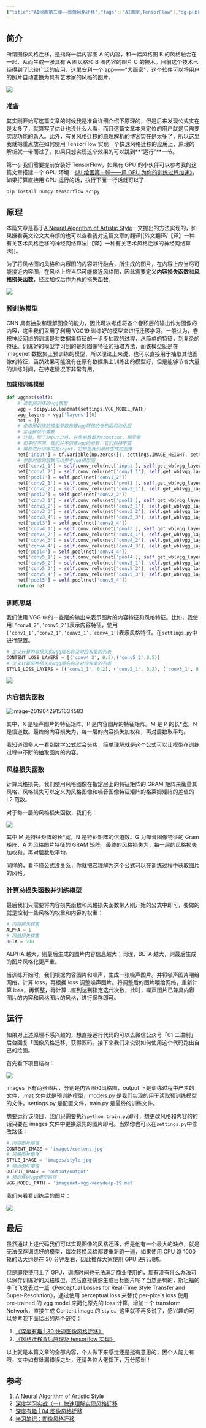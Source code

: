```yaml
---
{"title":"AI绘画第二弹——图像风格迁移","tags":["AI画家,TensorFlow"],"dg-publish":true,"permalink":"/AI画家/AI画家第二弹——图像风格迁移/","dgPassFrontmatter":true}
---
```



## 简介

所谓图像风格迁移，是指将一幅内容图 A 的内容，和一幅风格图 B 的风格融合在一起，从而生成一张具有 A 图风格和 B 图内容的图片 C 的技术。目前这个技术已经得到了比较广泛的应用，这里安利一个 app——"大画家"，这个软件可以将用户的照片自动变换为具有艺术家的风格的图片。

![](https://cdn.ytools.xyz/uPic/1240-20230116113303697.jpeg)

### 准备

其实刚开始写这篇文章的时候我是准备详细介绍下原理的，但是后来发现公式实在是太多了，就算写了估计也没什么人看，而且这篇文章本来定位的用户就是只需要实现功能的新人。此外，有关风格迁移的原理解析的博客实在是太多了，所以这里我就把重点放在如何使用 TensorFlow 实现一个快速风格迁移的应用上，原理的解析就一带而过了。如果只想实现这个效果的可以跳到**"运行"**一节。

第一步我们需要提前安装好 TensorFlow，如果有 GPU 的小伙伴可以参考我的这篇文章搭建一个 GPU 环境：[《AI 绘画第一弹——用 GPU 为你的训练过程加速》](https://mp.weixin.qq.com/s/6qi9rnEhPdAqB_PNQh2EBw)，如果打算直接用 CPU 运行的话，执行下面一行话就可以了

```python
pip install numpy tensorflow scipy
```

## 原理

本篇文章是基于[A Neural Algorithm of Artistic Style](https://link.juejin.im/?target=https%3A%2F%2Farxiv.org%2Fabs%2F1508.06576)一文提出的方法实现的，如果嫌看英文论文太麻烦的也可以查看我对这篇文章的翻译[[外文翻译/【译】一种有关艺术风格迁移的神经网络算法\|【译】一种有关艺术风格迁移的神经网络算法]]。

为了将风格图的风格和内容图的内容进行融合，所生成的图片，在内容上应当尽可能接近内容图，在风格上应当尽可能接近风格图，因此需要定义**内容损失函数**和**风格损失函数**，经过加权后作为总的损失函数。

![](https://cdn.ytools.xyz/uPic/1240-20230116113309633.jpeg)

### 预训练模型

CNN 具有抽象和理解图像的能力，因此可以考虑将各个卷积层的输出作为图像的内容，这里我们采用了利用 VGG19 训练好的模型来进行迁移学习，一般认为，卷积神经网络的训练是对数据集特征的一步步抽取的过程，从简单的特征，到复杂的特征。训练好的模型学习到的是对图像特征的抽取方法，而该模型就是在 imagenet 数据集上预训练的模型，所以理论上来说，也可以直接用于抽取其他图像的特征，虽然效果可能没有在原有数据集上训练出的模型好，但是能够节省大量的训练时间，在特定情况下非常有用。

#### 加载预训练模型

```python
def vggnet(self):
    # 读取预训练的vgg模型
    vgg = scipy.io.loadmat(settings.VGG_MODEL_PATH)
    vgg_layers = vgg['layers'][0]
    net = {}
    # 使用预训练的模型参数构建vgg网络的卷积层和池化层
    # 全连接层不需要
    # 注意，除了input之外，这里参数都为constant，即常量
    # 和平时不同，我们并不训练vgg的参数，它们保持不变
    # 需要进行训练的是input，它即是我们最终生成的图像
    net['input'] = tf.Variable(np.zeros([1, settings.IMAGE_HEIGHT, settings.IMAGE_WIDTH, 3]), dtype=tf.float32)
    # 参数对应的层数可以参考vgg模型图
    net['conv1_1'] = self.conv_relu(net['input'], self.get_wb(vgg_layers, 0))
    net['conv1_2'] = self.conv_relu(net['conv1_1'], self.get_wb(vgg_layers, 2))
    net['pool1'] = self.pool(net['conv1_2'])
    net['conv2_1'] = self.conv_relu(net['pool1'], self.get_wb(vgg_layers, 5))
    net['conv2_2'] = self.conv_relu(net['conv2_1'], self.get_wb(vgg_layers, 7))
    net['pool2'] = self.pool(net['conv2_2'])
    net['conv3_1'] = self.conv_relu(net['pool2'], self.get_wb(vgg_layers, 10))
    net['conv3_2'] = self.conv_relu(net['conv3_1'], self.get_wb(vgg_layers, 12))
    net['conv3_3'] = self.conv_relu(net['conv3_2'], self.get_wb(vgg_layers, 14))
    net['conv3_4'] = self.conv_relu(net['conv3_3'], self.get_wb(vgg_layers, 16))
    net['pool3'] = self.pool(net['conv3_4'])
    net['conv4_1'] = self.conv_relu(net['pool3'], self.get_wb(vgg_layers, 19))
    net['conv4_2'] = self.conv_relu(net['conv4_1'], self.get_wb(vgg_layers, 21))
    net['conv4_3'] = self.conv_relu(net['conv4_2'], self.get_wb(vgg_layers, 23))
    net['conv4_4'] = self.conv_relu(net['conv4_3'], self.get_wb(vgg_layers, 25))
    net['pool4'] = self.pool(net['conv4_4'])
    net['conv5_1'] = self.conv_relu(net['pool4'], self.get_wb(vgg_layers, 28))
    net['conv5_2'] = self.conv_relu(net['conv5_1'], self.get_wb(vgg_layers, 30))
    net['conv5_3'] = self.conv_relu(net['conv5_2'], self.get_wb(vgg_layers, 32))
    net['conv5_4'] = self.conv_relu(net['conv5_3'], self.get_wb(vgg_layers, 34))
    net['pool5'] = self.pool(net['conv5_4'])
    return net
```

### 训练思路

我们使用 VGG 中的一些层的输出来表示图片的内容特征和风格特征。比如，我使用`[‘conv4_2’,’conv5_2’]`表示内容特征，使用`[‘conv1_1’,’conv2_1’,’conv3_1’,’conv4_1’]`表示风格特征。在`settings.py`中进行配置。

```python
# 定义计算内容损失的vgg层名称及对应权重的列表
CONTENT_LOSS_LAYERS = [('conv4_2', 0.5),('conv5_2',0.5)]
# 定义计算风格损失的vgg层名称及对应权重的列表
STYLE_LOSS_LAYERS = [('conv1_1', 0.2), ('conv2_1', 0.2), ('conv3_1', 0.2), ('conv4_1', 0.2), ('conv5_1', 0.2)]
```

![](https://cdn.ytools.xyz/uPic/1240-20230116113313408.jpeg)

### 内容损失函数

![image-20190429151634583](https://cdn.ytools.xyz/uPic/1240-20230116113316009.jpeg)

其中，X 是噪声图片的特征矩阵，P 是内容图片的特征矩阵。M 是 P 的长\*宽，N 是信道数。最终的内容损失为，每一层的内容损失加权和，再对层数取平均。

我知道很多人一看到数学公式就会头疼，简单理解就是这个公式可以让模型在训练过程中不断的抽取图片的内容。

### 风格损失函数

计算风格损失。我们使用风格图像在指定层上的特征矩阵的 GRAM 矩阵来衡量其风格，风格损失可以定义为风格图像和噪音图像特征矩阵的格莱姆矩阵的差值的 L2 范数。

对于每一层的风格损失函数，我们有：

![](https://cdn.ytools.xyz/uPic/1240-20230116113317095.jpeg)

其中 M 是特征矩阵的长\*宽，N 是特征矩阵的信道数。G 为噪音图像特征的 Gram 矩阵，A 为风格图片特征的 GRAM 矩阵。最终的风格损失为，每一层的风格损失加权和，再对层数取平均。

同样的，看不懂公式没关系，你就把它理解为这个公式可以在训练过程中获取图片的风格。

### 计算总损失函数并训练模型

最后我们只需要将内容损失函数和风格损失函数带入刚开始的公式中即可，要做的就是控制一些风格的权重和内容的权重：

```python
# 内容损失权重
ALPHA = 1
# 风格损失权重
BETA = 500
```

ALPHA 越大，则最后生成的图片内容信息越大；同理，BETA 越大，则最后生成的图片风格化更严重。

当训练开始时，我们根据内容图片和噪声，生成一张噪声图片。并将噪声图片喂给网络，计算 loss，再根据 loss 调整噪声图片。将调整后的图片喂给网络，重新计算 loss，再调整，再计算…直到达到指定迭代次数，此时，噪声图片已兼具内容图片的内容和风格图片的风格，进行保存即可。

## 运行

如果对上述原理不感兴趣的，想直接运行代码的可以去微信公众号「01 二进制」后台回复「图像风格迁移」获得源码。接下来我们来说说如何使用这个代码跑出自己的绘画。

首先看下项目结构：

![](https://cdn.ytools.xyz/uPic/1240-20230116113323351.jpeg)

images 下有两张图片，分别是内容图和风格图，output 下是训练过程中产生的文件，.mat 文件就是预训练模型，models.py 是我们实现的用于读取预训练模型的文件，settings.py 是配置文件，train.py 是最终的训练文件。

想要运行该项目，我们只需要执行`python train.py`即可，想更改风格和内容的的话只要在 images 文件中更换原先的图片即可。当然你也可以在`settings.py`中修改路径：

```python
# 内容图片路径
CONTENT_IMAGE = 'images/content.jpg'
# 风格图片路径
STYLE_IMAGE = 'images/style.jpg'
# 输出图片路径
OUTPUT_IMAGE = 'output/output'
# 预训练的vgg模型路径
VGG_MODEL_PATH = 'imagenet-vgg-verydeep-19.mat'
```

我们来看看训练后的图片：

![](https://cdn.ytools.xyz/uPic/1240-20230116113327287.jpeg)

## 最后

虽然通过上述代码我们可以实现图像的风格迁移，但是他有一个最大的缺点，就是无法保存训练好的模型，每次转换风格都要重新跑一遍，如果使用 CPU 跑 1000 轮的话大约是在 30 分钟左右，因此推荐大家使用 GPU 进行训练。

但是即使使用上了 GPU，训练时间也无法满足商业使用的，那有没有什么办法可以保存训练好的风格模型，然后直接快速生成目标图片呢？当然是有的，斯坦福的李飞飞发表过一篇《Perceptual Losses for Real-Time Style Transfer and Super-Resolution》，通过使用 perceptual loss 来替代 per-pixels loss 使用 pre-trained 的 vgg model 来简化原先的 loss 计算，增加一个 transform Network，直接生成 Content image 的 style。这里就不再多说了，感兴趣的可以参考我下面给出的两个链接：

1. [《深度有趣 | 30 快速图像风格迁移》](https://juejin.im/post/5ba4e029e51d450e9874eaf3)
2. [《风格迁移背后原理及 tensorflow 实现》](https://blog.csdn.net/qq_25737169/article/details/79192211)

以上就是本篇文章的全部内容，个人做下来感觉还是挺有意思的，因个人能力有限，文中如有纰漏错误之处，还请各位大佬指正，万分感谢！

## 参考

1. [A Neural Algorithm of Artistic Style](https://arxiv.org/pdf/1508.06576v1.pdf)
2. [深度学习实战（一）快速理解实现风格迁移](https://blog.csdn.net/a595130080/article/details/79182843)
3. [深度有趣 | 04 图像风格迁移](https://juejin.im/post/5ba255fd6fb9a05d3c7ff06d)
4. [学习笔记：图像风格迁移](https://blog.csdn.net/czp_374/article/details/81185603)
